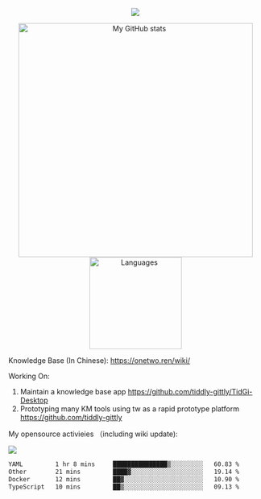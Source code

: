 <a href="https://github.com/linonetwo">
    <p align="center">
        <img src="https://github-profile-trophy.vercel.app/?username=linonetwo&column=7&theme=onedark"/>
    </p>
</a>
<a align="center" href="https://github.com/linonetwo">
  <p align="center">
    <img src="https://github-readme-stats.vercel.app/api?username=linonetwo&show_icons=true&count_private=true" alt="My GitHub stats" width="465"/>
    <img src="https://github-readme-stats.vercel.app/api/top-langs/?username=linonetwo&layout=compact&langs_count=10" alt="Languages" height="183">
  </p>
</a>

Knowledge Base (In Chinese): https://onetwo.ren/wiki/

Working On: 

1. Maintain a knowledge base app https://github.com/tiddly-gittly/TidGi-Desktop
1. Prototyping many KM tools using tw as a rapid prototype platform https://github.com/tiddly-gittly

My opensource activieies （including wiki update):

![](https://visitor-badge.glitch.me/badge?page_id=linonetwo.linonetwo)

<!--START_SECTION:waka-->

```txt
YAML         1 hr 8 mins     ███████████████▒░░░░░░░░░   60.83 %
Other        21 mins         ████▓░░░░░░░░░░░░░░░░░░░░   19.14 %
Docker       12 mins         ██▓░░░░░░░░░░░░░░░░░░░░░░   10.90 %
TypeScript   10 mins         ██▒░░░░░░░░░░░░░░░░░░░░░░   09.13 %
```

<!--END_SECTION:waka-->
